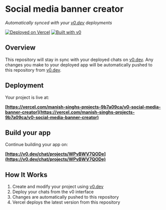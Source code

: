 # Social media banner creator

*Automatically synced with your [v0.dev](https://v0.dev) deployments*

[![Deployed on Vercel](https://img.shields.io/badge/Deployed%20on-Vercel-black?style=for-the-badge&logo=vercel)](https://vercel.com/manish-singhs-projects-9b7a09ca/v0-social-media-banner-creator)
[![Built with v0](https://img.shields.io/badge/Built%20with-v0.dev-black?style=for-the-badge)](https://v0.dev/chat/projects/WPvBWV7QODe)

## Overview

This repository will stay in sync with your deployed chats on [v0.dev](https://v0.dev).
Any changes you make to your deployed app will be automatically pushed to this repository from [v0.dev](https://v0.dev).

## Deployment

Your project is live at:

**[https://vercel.com/manish-singhs-projects-9b7a09ca/v0-social-media-banner-creator](https://vercel.com/manish-singhs-projects-9b7a09ca/v0-social-media-banner-creator)**

## Build your app

Continue building your app on:

**[https://v0.dev/chat/projects/WPvBWV7QODe](https://v0.dev/chat/projects/WPvBWV7QODe)**

## How It Works

1. Create and modify your project using [v0.dev](https://v0.dev)
2. Deploy your chats from the v0 interface
3. Changes are automatically pushed to this repository
4. Vercel deploys the latest version from this repository
